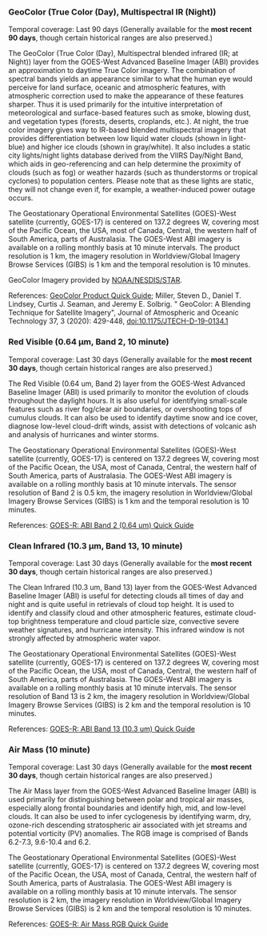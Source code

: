 ### GeoColor (True Color (Day), Multispectral IR (Night))
Temporal coverage: Last 90 days (Generally available for the **most recent 90 days**, though certain historical ranges are also preserved.)

The GeoColor (True Color (Day), Multispectral blended infrared (IR; at Night)) layer from the GOES-West Advanced Baseline Imager (ABI) provides an approximation to daytime True Color imagery. The combination of spectral bands yields an appearance similar to what the human eye would perceive for land surface, oceanic and atmospheric features, with atmospheric correction used to make the appearance of these features sharper. Thus it is used primarily for the intuitive interpretation of meteorological and surface-based features such as smoke, blowing dust, and vegetation types (forests, deserts, croplands, etc.). At night, the true color imagery gives way to IR-based blended multispectral imagery that provides differentiation between low liquid water clouds (shown in light-blue) and higher ice clouds (shown in gray/white). It also includes a static city lights/night lights database derived from the VIIRS Day/Night Band, which aids in geo-referencing and can help determine the proximity of clouds (such as fog) or weather hazards (such as thunderstorms or tropical cyclones) to population centers.  Please note that as these lights are static, they will not change even if, for example, a weather-induced power outage occurs.

The Geostationary Operational Environmental Satellites (GOES)-West satellite (currently, GOES-17) is centered on 137.2 degrees W, covering most of the Pacific Ocean, the USA, most of Canada, Central, the western half of South America, parts of Australasia. The GOES-West ABI imagery is available on a rolling monthly basis at 10 minute intervals. The product resolution is 1 km, the imagery resolution in Worldview/Global Imagery Browse Services (GIBS) is 1 km and the temporal resolution is 10 minutes.

GeoColor Imagery provided by [NOAA/NESDIS/STAR](https://www.star.nesdis.noaa.gov/goes/).

References: [GeoColor Product Quick Guide](https://www.star.nesdis.noaa.gov/GOES/documents/QuickGuide_CIRA_Geocolor_20171019.pdf); Miller, Steven D., Daniel T. Lindsey, Curtis J. Seaman, and Jeremy E. Solbrig. " GeoColor: A Blending Technique for Satellite Imagery", Journal of Atmospheric and Oceanic Technology 37, 3 (2020): 429-448, [doi:10.1175/JTECH-D-19-0134.1](https://doi.org/10.1175/JTECH-D-19-0134.1)

### Red Visible (0.64 µm, Band 2, 10 minute)
Temporal coverage: Last 30 days (Generally available for the **most recent 30 days**, though certain historical ranges are also preserved.)

The Red Visible (0.64 um, Band 2) layer from the GOES-West Advanced Baseline Imager (ABI) is used primarily to monitor the evolution of clouds throughout the daylight hours. It is also useful for identifying small-scale features such as river fog/clear air boundaries, or overshooting tops of cumulus clouds. It can also be used to identify daytime snow and ice cover, diagnose low-level cloud-drift winds, assist with detections of volcanic ash and analysis of hurricanes and winter storms.

The Geostationary Operational Environmental Satellites (GOES)-West satellite (currently, GOES-17) is centered on 137.2 degrees W, covering most of the Pacific Ocean, the USA, most of Canada, Central, the western half of South America, parts of Australasia. The GOES-West ABI imagery is available on a rolling monthly basis at 10 minute intervals. The sensor resolution of Band 2 is 0.5 km, the imagery resolution in Worldview/Global Imagery Browse Services (GIBS) is 1 km and the temporal resolution is 10 minutes.

References: [GOES-R: ABI Band 2 (0.64 um) Quick Guide](https://www.star.nesdis.noaa.gov/GOES/documents/ABIQuickGuide_Band02.pdf)

### Clean Infrared (10.3 µm, Band 13, 10 minute)
Temporal coverage: Last 30 days (Generally available for the **most recent 30 days**, though certain historical ranges are also preserved.)

The Clean Infrared (10.3 um, Band 13) layer from the GOES-West Advanced Baseline Imager (ABI) is useful for detecting clouds all times of day and night and is quite useful in retrievals of cloud top height. It is used to identify and classify cloud and other atmospheric features, estimate cloud-top brightness temperature and cloud particle size, convective severe weather signatures, and hurricane intensity. This infrared window is not strongly affected by atmospheric water vapor.

The Geostationary Operational Environmental Satellites (GOES)-West satellite (currently, GOES-17) is centered on 137.2 degrees W, covering most of the Pacific Ocean, the USA, most of Canada, Central, the western half of South America, parts of Australasia. The GOES-West ABI imagery is available on a rolling monthly basis at 10 minute intervals. The sensor resolution of Band 13 is 2 km, the imagery resolution in Worldview/Global Imagery Browse Services (GIBS) is 2 km and the temporal resolution is 10 minutes.

References: [GOES-R: ABI Band 13 (10.3 um) Quick Guide](https://www.star.nesdis.noaa.gov/GOES/documents/ABIQuickGuide_Band13.pdf)

### Air Mass (10 minute)
Temporal coverage: Last 30 days (Generally available for the **most recent 30 days**, though certain historical ranges are also preserved.)

The Air Mass layer from the GOES-West Advanced Baseline Imager (ABI) is used primarily for distinguishing between polar and tropical air masses, especially along frontal boundaries and identify high, mid, and low-level clouds. It can also be used to infer cyclogenesis by identifying warm, dry, ozone-rich descending stratospheric air associated with jet streams and potential vorticity (PV) anomalies. The RGB image is comprised of Bands 6.2-7.3, 9.6-10.4 and 6.2.

The Geostationary Operational Environmental Satellites (GOES)-West satellite (currently, GOES-17) is centered on 137.2 degrees W, covering most of the Pacific Ocean, the USA, most of Canada, Central, the western half of South America, parts of Australasia. The GOES-West ABI imagery is available on a rolling monthly basis at 10 minute intervals. The sensor resolution is 2 km, the imagery resolution in Worldview/Global Imagery Browse Services (GIBS) is 2 km and the temporal resolution is 10 minutes.

References: [GOES-R: Air Mass RGB Quick Guide](https://nasasporttraining.files.wordpress.com/2015/12/quickguide_airmassrgb_nasa_sport.pdf)
